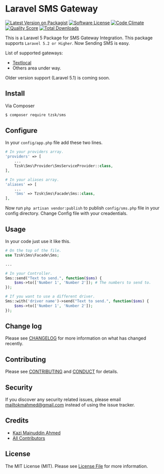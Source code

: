 # Laravel SMS Gateway

[![Latest Version on Packagist][ico-version]][link-packagist]
[![Software License][ico-license]](LICENSE.md)
[![Code Climate](https://codeclimate.com/github/tzsk/payu/badges/gpa.svg)](https://codeclimate.com/github/tzsk/sms)
[![Quality Score][ico-code-quality]][link-code-quality]
[![Total Downloads][ico-downloads]][link-downloads]

This is a Laravel 5 Package for SMS Gateway Integration. This package supports `Laravel 5.2 or Higher`. Now Sending SMS is easy.

List of supported gateways:
- [Textlocal](http://textlocal.in)
- Others area under way.

Older version support (Laravel 5.1) is coming soon.

## Install

Via Composer

``` bash
$ composer require tzsk/sms
```

## Configure
In your `config/app.php` file add these two lines.
```php
# In your providers array.
'providers' => [
	...
	Tzsk\Sms\Provider\SmsServiceProvider::class,
],

# In your aliases array.
'aliases' => [
	...
	'Sms' => Tzsk\Sms\Facade\Sms::class,
],
```

Now run `php artisan vendor:publish` to publish `config/sms.php` file in your config directory.
Change Config file with your creadentials.

## Usage

In your code just use it like this.
``` php
# On the top of the file.
use Tzsk\Sms\Facade\Sms;

...

# In your Controller.
Sms::send("Text to send.", function($sms) {
	$sms->to(['Number 1', 'Number 2']); # The numbers to send to.
});

# If you want to use a different driver.
Sms::with('driver name')->send("Text to send.", function($sms) {
	$sms->to(['Number 1', 'Number 2']);
});
```

## Change log

Please see [CHANGELOG](CHANGELOG.md) for more information on what has changed recently.


## Contributing

Please see [CONTRIBUTING](CONTRIBUTING.md) and [CONDUCT](CONDUCT.md) for details.

## Security

If you discover any security related issues, please email mailtokmahmed@gmail.com instead of using the issue tracker.

## Credits

- [Kazi Mainuddin Ahmed][link-author]
- [All Contributors][link-contributors]

## License

The MIT License (MIT). Please see [License File](LICENSE.md) for more information.

[ico-version]: https://img.shields.io/packagist/v/tzsk/sms.svg?style=flat-square
[ico-license]: https://img.shields.io/badge/license-MIT-brightgreen.svg?style=flat-square
[ico-travis]: https://img.shields.io/travis/tzsk/sms/master.svg?style=flat-square
[ico-scrutinizer]: https://img.shields.io/scrutinizer/coverage/g/tzsk/sms.svg?style=flat-square
[ico-code-quality]: https://img.shields.io/scrutinizer/g/tzsk/sms.svg?style=flat-square
[ico-downloads]: https://img.shields.io/packagist/dt/tzsk/sms.svg?style=flat-square

[link-packagist]: https://packagist.org/packages/tzsk/sms
[link-travis]: https://travis-ci.org/tzsk/sms
[link-scrutinizer]: https://scrutinizer-ci.com/g/tzsk/sms/code-structure
[link-code-quality]: https://scrutinizer-ci.com/g/tzsk/sms
[link-downloads]: https://packagist.org/packages/tzsk/sms
[link-author]: https://github.com/tzsk
[link-contributors]: ../../contributors
